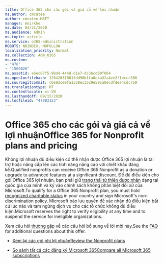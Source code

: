 ```yaml
---
title: Office 365 cho các gói và giá cả về lợi nhuận
ms.author: cmcatee
author: cmcatee-MSFT
manager: mnirkhe
ms.date: 04/21/2020
ms.audience: Admin
ms.topic: article
ms.service: o365-administration
ROBOTS: NOINDEX, NOFOLLOW
localization_priority: Normal
ms.collection: Adm_O365
ms.custom:
- "478"
- "1500026"
ms.assetid: e6ec87f5-98d4-444d-b1e7-dc36cd60f064
ms.openlocfilehash: 120428310815dd90b1fa0e4a32a4ee2f1eccc588
ms.sourcegitcommit: c6692ce0fa1358ec3529e59ca0ecdfdea4cdc759
ms.translationtype: MT
ms.contentlocale: vi-VN
ms.lasthandoff: 09/15/2020
ms.locfileid: "47803123"
---
```

# <a name="office-365-for-nonprofit-plans-and-pricing"></a><span data-ttu-id="f007e-102">Office 365 cho các gói và giá cả về lợi nhuận</span><span class="sxs-lookup"><span data-stu-id="f007e-102">Office 365 for Nonprofit plans and pricing</span></span>

<span data-ttu-id="f007e-103">Không lợi nhuận đủ điều kiện có thể nhận được Office 365 lợi nhuận là tài trợ hoặc nâng cấp lên các tính năng nâng cao với chiết khấu đáng kể.</span><span class="sxs-lookup"><span data-stu-id="f007e-103">Qualified nonprofits can receive Office 365 Nonprofit as a donation or upgrade to advanced features at a significant discount.</span></span> <span data-ttu-id="f007e-104">Để đủ điều kiện cho gói Office 365 lợi nhuận, bạn phải giữ [trạng thái từ thiện được nhận](https://go.microsoft.com/fwlink/p/?LinkID=330253) dạng tại quốc gia của mình và ký vào chính sách không phân biệt đối xử của Microsoft.</span><span class="sxs-lookup"><span data-stu-id="f007e-104">To qualify for a Office 365 Nonprofit plan, you must hold [recognized charitable status](https://go.microsoft.com/fwlink/p/?LinkID=330253) in your country and sign Microsoft's non-discrimination policy.</span></span> <span data-ttu-id="f007e-105">Microsoft bảo lưu quyền để xác nhận đủ điều kiện bất cứ lúc nào và tạm ngừng dịch vụ cho các tổ chức không đủ điều kiện.</span><span class="sxs-lookup"><span data-stu-id="f007e-105">Microsoft reserves the right to verify eligibility at any time and to suspend the service for ineligible organizations.</span></span>
  
<span data-ttu-id="f007e-106">Xem câu hỏi [thường gặp](https://products.office.com/nonprofit/office-365-nonprofit) về các câu hỏi bổ sung về lời mời này.</span><span class="sxs-lookup"><span data-stu-id="f007e-106">See the [FAQ](https://products.office.com/nonprofit/office-365-nonprofit) for additional questions about this offer.</span></span>
  
- [<span data-ttu-id="f007e-107">Xem lại các gói phi lợi nhuận</span><span class="sxs-lookup"><span data-stu-id="f007e-107">Review the Nonprofit plans</span></span>](https://products.office.com/nonprofit/office-365-nonprofit-plans-and-pricing?tab=1)

- [<span data-ttu-id="f007e-108">So sánh tất cả các đăng ký Microsoft 365</span><span class="sxs-lookup"><span data-stu-id="f007e-108">Compare all Microsoft 365 subscriptions</span></span>](https://products.office.com/business/compare-more-office-365-for-business-plans)